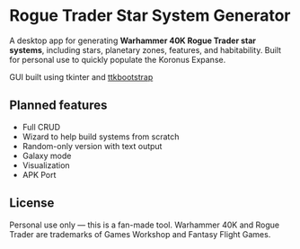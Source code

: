 # Rogue Trader Star System Generator

A desktop app for generating  **Warhammer 40K Rogue Trader star systems**, including stars, planetary zones, features, and habitability. 
Built for personal use to quickly populate the Koronus Expanse.

GUI built using tkinter and [ttkbootstrap]([ttkbootstrap](https://ttkbootstrap.readthedocs.io/))

## Planned features

- Full CRUD
- Wizard to help build systems from scratch
- Random-only version with text output
- Galaxy mode
- Visualization
- APK Port

## License

Personal use only — this is a fan-made tool.
Warhammer 40K and Rogue Trader are trademarks of Games Workshop and Fantasy Flight Games.

